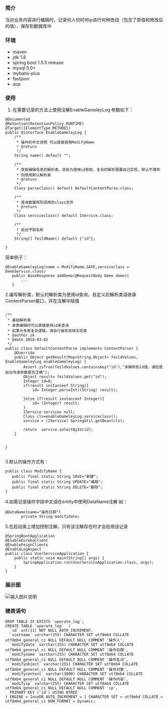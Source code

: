  

### 简介
   当对业务内容进行编辑时，记录何人何时何ip进行何种改动（包含了原值和修改后的值），保存到数据库中


### 环境
- maven
- jdk 1.8
- spring boot 1.5.5 release
- mysql 5.0+
- mybatis-plus
- fastjson
- aop
### 使用
1. 在需要记录的方法上使用注解EnableGameleyLog
参数如下：
```
@Documented
@Retention(RetentionPolicy.RUNTIME)
@Target({ElementType.METHOD})
public @interface EnableGameleyLog {
    /**
     * 操作的中文说明 可以直接调用ModifyName
     * @return
     */
    String name() default "";

    /**
     * 获取编辑信息的解析类，目前为使用id获取，复杂的解析需要自己实现，默认不填写
     * 则使用默认解析类
     * @return
     */
    Class parseclass() default DefaultContentParse.class;

    /**
     * 查询数据库所调用的class文件
     * @return
     */
    Class serviceclass() default IService.class;

    /**
     * 前台字段名称
     */
    String[] feildName() default {"id"};

}
```
简单例子：
 ```
 @EnableGameleyLog(name = ModifyName.SAVE,serviceclass = DemoService.class)
    public BaseResponse addDemo(@RequestBody Demo demo){
        ...
    }
```
2.编写解析类，默认的解析类为使用id查询，自定义的解析类请继承ContentParser接口，并在注解中赋值
```
 
/**
 * 基础解析类
 * 单表编辑时可以直接使用id来查询
 * 如果为多表复杂逻辑，请自行编写具体实现类
 * @author zk
 * @date 2018-03-02
 */
public class DefaultContentParse implements ContentParser {
    @Override
    public Object getResult(Map<String,Object> feildValues, EnableGameleyLog enableGameleyLog) {
        Assert.isTrue(feildValues.containsKey("id"),"未解析到id值，请检查前台传递参数是否正确");
        Object result= feildValues.get("id");
        Integer id=0;
        if(result instanceof String){
            id= Integer.parseInt((String) result);

        }else if(result instanceof Integer){
            id= (Integer) result;
        }
        IService service= null;
        Class cls=enableGameleyLog.serviceclass();
        service = (IService) SpringUtil.getBean(cls);

        return  service.selectById(id);
    }


}
 
```
3.默认的操作方式有：
 ```
public class ModifyName {
    public final static String SAVE="新建";
    public final static String UPDATE="编辑";
    public final static String DELETE="删除";
}
```
4.如需记录操作字段中文请在entity中使用DataName注解
 如：
 ```
@DataName(name="操作日期")
	    private String modifydate;
```
5.在启动类上增加控制注解，只有该注解存在时才会启用该记录
```
@SpringBootApplication
@EnableEurekaClient
@EnableFeignClients
@EnableLogAspect
public class UserServiceApplication {
	public static void main(String[] args) {
		SpringApplication.run(UserServiceApplication.class, args);
	}
}

```

### 展示图
![输入图片说明](https://gitee.com/uploads/images/2018/0305/115255_5d615e74_1463938.png "深度截图_选择区域_20180305115212.png")


### 建表语句
```
DROP TABLE IF EXISTS `operate_log`;
CREATE TABLE `operate_log`  (
  `id` int(11) NOT NULL AUTO_INCREMENT,
  `username` varchar(255) CHARACTER SET utf8mb4 COLLATE utf8mb4_general_ci NULL DEFAULT NULL COMMENT '操作人',
  `modifydate` varchar(255) CHARACTER SET utf8mb4 COLLATE utf8mb4_general_ci NULL DEFAULT NULL COMMENT '操作日期',
  `modifyname` varchar(255) CHARACTER SET utf8mb4 COLLATE utf8mb4_general_ci NULL DEFAULT NULL COMMENT '操作名词',
  `modifyobject` varchar(255) CHARACTER SET utf8mb4 COLLATE utf8mb4_general_ci NULL DEFAULT NULL COMMENT '操作对象',
  `modifycontent` varchar(3000) CHARACTER SET utf8mb4 COLLATE utf8mb4_general_ci NULL DEFAULT NULL COMMENT '操作内容',
  `modifyip` varchar(255) CHARACTER SET utf8mb4 COLLATE utf8mb4_general_ci NULL DEFAULT NULL COMMENT 'ip',
  PRIMARY KEY (`id`) USING BTREE
) ENGINE = InnoDB AUTO_INCREMENT = 1 CHARACTER SET = utf8mb4 COLLATE = utf8mb4_general_ci ROW_FORMAT = Dynamic;
```